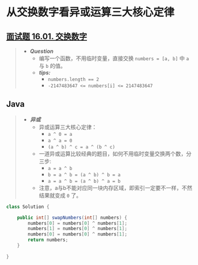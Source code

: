 # 从交换数字看异或运算三大核心定律

## [面试题 16.01. 交换数字](https://leetcode.cn/problems/swap-numbers-lcci/)

> - ***Question***
>   - 编写一个函数，不用临时变量，直接交换 `numbers = [a, b]` 中 `a` 与 `b` 的值。
>   - ***tips:***
>     - `numbers.length == 2`
>     - `-2147483647 <= numbers[i] <= 2147483647`

## Java

> - ***异或***
>   - 异或运算三大核心定律：
>     - `a ^ 0 = a`
>     - `a ^ a = 0`
>     - `(a ^ b) ^ c = a ^ (b ^ c)`
>   - 一道异或运算比较经典的题目，如何不用临时变量交换两个数，分三步:
>     - `a = a ^ b`
>     - `b = a ^ b = (a ^ b) ^ b = a`
>     - `a = a ^ b = (a ^ b) ^ a = b`
>   - 注意，a与b不能对应同一块内存区域，即索引一定要不一样，不然结果就变成 `0` 了。

```java
class Solution {

    public int[] swapNumbers(int[] numbers) {
        numbers[0] = numbers[0] ^ numbers[1];
        numbers[1] = numbers[0] ^ numbers[1];
        numbers[0] = numbers[0] ^ numbers[1];
        return numbers;
    }
    
}
```
